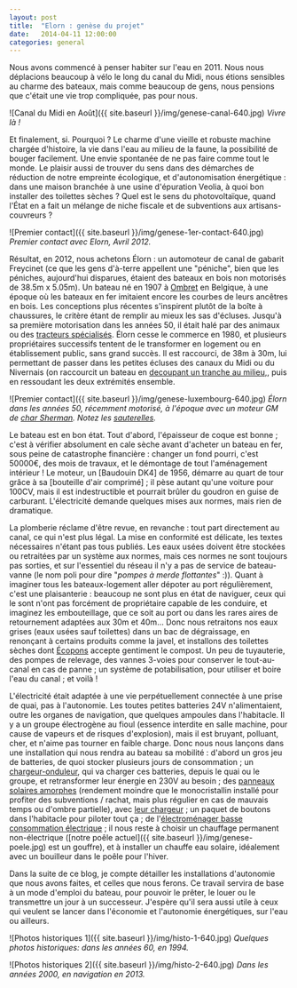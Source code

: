 ```yaml
---
layout: post
title:  "Elorn : genèse du projet"
date:   2014-04-11 12:00:00
categories: general
---
```


Nous avons commencé à penser habiter sur l'eau en 2011. Nous nous
déplacions beaucoup à vélo le long du canal du Midi, nous étions
sensibles au charme des bateaux, mais comme beaucoup de gens, nous
pensions que c'était une vie trop compliquée, pas pour nous.

![Canal du Midi en Août]({{ site.baseurl }}/img/genese-canal-640.jpg)
_Vivre là !_

Et finalement, si. Pourquoi ? Le charme d'une vieille et robuste
machine chargée d'histoire, la vie dans l'eau au milieu de la faune,
la possibilité de bouger facilement. Une envie spontanée de ne
pas faire comme tout le monde. Le plaisir aussi de trouver du sens
dans des démarches de réduction de notre empreinte écologique, et
d'autonomisation énergétique : dans une maison branchée à une usine
d'épuration Veolia, à quoi bon installer des toilettes sèches ? Quel
est le sens du photovoltaïque, quand l'État en a fait un mélange
de niche fiscale et de subventions aux artisans-couvreurs ?

![Premier contact]({{ site.baseurl }}/img/genese-1er-contact-640.jpg)
_Premier contact avec Elorn, Avril 2012._

Résultat, en 2012, nous achetons Élorn : un automoteur de canal de
gabarit Freycinet (ce que les gens d'à-terre appellent une "péniche",
bien que les péniches, aujourd'hui disparues, étaient des bateaux en
bois non motorisés de 38.5m x 5.05m). Un bateau né en 1907 à
[Ombret](http://www.bateaux-meuse.be/intro.htm) en Belgique, à une
époque où les bateaux en fer imitaient encore les courbes de leurs
ancêtres en bois. Les conceptions plus récentes s'inspirent plutôt de
la boîte à chaussures, le critère étant de remplir au mieux les sas
d'écluses. Jusqu'à sa première motorisation dans les années 50, il
était halé par des animaux ou des
[tracteurs spécialisés](http://www.kairos-peniche.com/la-vie-du-kairos/un-tracteur-de-halage-latil-redemarre-laventure-continue/).
Élorn cesse le commerce en 1980, et plusieurs propriétaires successifs
tentent de le transformer en logement ou en établissement public, sans
grand succès. Il est raccourci, de 38m à 30m, lui permettant de passer
dans les petites écluses des canaux du Midi ou du Nivernais (on
raccourcit un bateau en
[decoupant un tranche au milieu,](http://www.kairos-peniche.com/la-vie-du-kairos/raccourcir-un-bateau/),
puis en ressoudant les deux extrémités ensemble.

![Premier contact]({{ site.baseurl }}/img/genese-luxembourg-640.jpg)
_Élorn dans les années 50, récemment motorisé, à l'époque avec un
moteur GM de
[char Sherman](http://fr.wikipedia.org/wiki/Char_M4_Sherman). Notez
les [sauterelles](http://bordabord.org/news/sauterelle)._

Le bateau est en bon état. Tout d'abord, l'épaisseur de coque est
bonne ; c'est à vérifier absolument en cale sèche avant d'acheter un
bateau en fer, sous peine de catastrophe financière : changer un fond
pourri, c'est 50000€, des mois de travaux, et le démontage de tout
l'aménagement intérieur ! Le moteur, un [Baudouin DK4] de 1956,
démarre au quart de tour grâce à sa [bouteille d'air comprimé] ; il
pèse autant qu'une voiture pour 100CV, mais il est indestructible et
pourrait brûler du goudron en guise de carburant. L'électricité
demande quelques mises aux normes, mais rien de dramatique.

La plomberie réclame d'être revue, en revanche : tout part directement
au canal, ce qui n'est plus légal. La mise en conformité est délicate,
les textes nécessaires n'étant pas tous publiés. Les eaux usées
doivent être stockées ou retraitées par un système aux normes, mais
ces normes ne sont toujours pas sorties, et sur l'essentiel du réseau
il n'y a pas de service de bateau-vanne (le nom poli pour dire
"_pompes à merde flottantes_" :)). Quant à imaginer tous les
bateaux-logement aller dépoter au port régulièrement, c'est une
plaisanterie : beaucoup ne sont plus en état de naviguer, ceux qui le
sont n'ont pas forcément de propriétaire capable de les conduire, et
imaginez les embouteillage, que ce soit au port ou dans les rares
aires de retournement adaptées aux 30m et 40m... Donc nous retraitons
nos eaux grises (eaux usées sauf toilettes) dans un bac de
dégraissage, en renonçant à certains produits comme la javel, et
installons des toilettes sèches dont
[Écopons](http://www.toilettes-ecologiques-toulouse.fr/) accepte
gentiment le compost. Un peu de tuyauterie, des pompes de relevage,
des vannes 3-voies pour conserver le tout-au-canal en cas de panne ;
un système de potabilisation, pour utiliser et boire l'eau du canal ;
et voilà !

L'électricité était adaptée à une vie perpétuellement connectée à une
prise de quai, pas à l'autonomie. Les toutes petites batteries 24V
n'alimentaient, outre les organes de navigation, que quelques ampoules
dans l'habitacle. Il y a un groupe électrogène au fioul (essence
interdite en salle machine, pour cause de vapeurs et de risques
d'explosion), mais il est bruyant, polluant, cher, et n'aime pas
tourner en faible charge. Donc nous nous lançons dans une installation
qui nous rendra au bateau sa mobilité : d'abord un gros jeu de
batteries, de quoi stocker plusieurs jours de consommation ; un
[chargeur-onduleur](http://www.victronenergy.fr/inverters-chargers/multiplus-12v-24v-48v-800va-3kva/
), qui va charger ces batteries, depuis le quai ou le groupe, et
retransformer leur énergie en 230V au besoin ; des
[panneaux solaires amorphes](http://www.sharp.eu/cps/rde/xchg/eu/hs.xsl/-/html/product_details.htm?product=NAE135G5)
(rendement moindre que le monocristallin installé pour profiter des
subventions / rachat, mais plus régulier en cas de mauvais temps ou
d'ombre partielle), avec
[leur chargeur](http://www.victronenergy.fr/solar-charge-controllers/mppt7550/)
; un paquet de boutons dans l'habitacle pour piloter tout ça ; de
l'[électroménager basse consommation électrique](http://www.bosch-home.fr/nos-produits/le-froid/refrigerateurs/KGE36AL40.html)
; il nous reste à choisir un chauffage permanent non-électrique
([notre poêle actuel]({{ site.baseurl }}/img/genese-poele.jpg) est un
gouffre), et à installer un chauffe eau solaire, idéalement avec un
bouilleur dans le poêle pour l'hiver.

Dans la suite de ce blog, je compte détailler les installations
d'autonomie que nous avons faites, et celles que nous ferons. Ce
travail servira de base à un mode d'emploi du bateau, pour pouvoir le
prêter, le louer ou le transmettre un jour à un successeur. J'espère
qu'il sera aussi utile à ceux qui veulent se lancer dans l'économie et
l'autonomie énergétiques, sur l'eau ou ailleurs.


![Photos historiques 1]({{ site.baseurl }}/img/histo-1-640.jpg)
_Quelques photos historiques: dans les années 60, en 1994._

![Photos historiques 2]({{ site.baseurl }}/img/histo-2-640.jpg)
_Dans les années 2000, en navigation en 2013._
